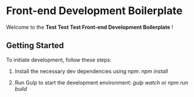 # Front-end Development Boilerplate

Welcome to the **Test Test Test Front-end Development Boilerplate** !

## Getting Started

To initiate development, follow these steps:

1. Install the necessary dev dependencies using npm:
   *npm install*


2. Run Gulp to start the development environment:
   *gulp watch*  or  *npm run build*
